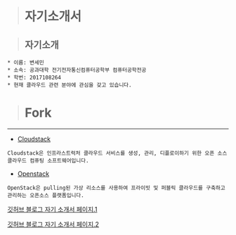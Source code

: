 ># 자기소개서

>## 자기소개
```
* 이름: 변세민
* 소속: 공과대학 전기전자통신컴퓨터공학부 컴퓨터공학전공
* 학번: 2017108264
* 현재 클라우드 관련 분야에 관심을 갖고 있습니다.
```
># Fork
---
* [Cloudstack](https://github.com/Seminify/cloudstack.git)
```
Cloudstack은 인프라스트럭처 클라우드 서비스를 생성, 관리, 디플로이하기 위한 오픈 소스 클라우드 컴퓨팅 소프트웨어입니다.
```
* [Openstack](https://github.com/Seminify/openstack.git)
```
OpenStack은 pulling된 가상 리소스를 사용하여 프라이빗 및 퍼블릭 클라우드를 구축하고 관리하는 오픈소스 플랫폼입니다.
```

[깃허브 블로그 자기 소개서 페이지.1](https://seminify.github.io/blog/2021/04/17/myprofile/)

[깃허브 블로그 자기 소개서 페이지.2](https://seminify.github.io/test/2021/04/16/myprofile.html)